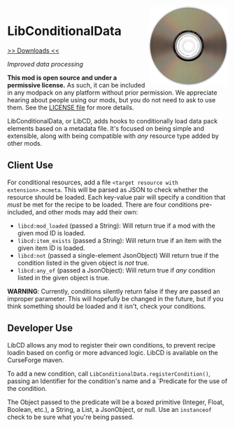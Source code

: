 <img src="icon.png" align="right" width="180px"/>

# LibConditionalData


[>> Downloads <<](https://github.com/CottonMC/LibConditionalData/releases)

*Improved data processing*

**This mod is open source and under a permissive license.** As such, it can be included in any modpack on any platform without prior permission. We appreciate hearing about people using our mods, but you do not need to ask to use them. See the [LICENSE file](LICENSE) for more details.

LibConditionalData, or LibCD, adds hooks to conditionally load data pack elements based on a metadata file. It's focused on being simple and extensible, along with being compatible with *any* resource type added by other mods.

## Client Use
For conditional resources, add a file `<target resource with extension>.mcmeta`. This will be parsed as JSON to check whether the resource should be loaded. Each key-value pair will specify a condition that *must* be met for the recipe to be loaded. There are four conditions pre-included, and other mods may add their own:

- `libcd:mod_loaded` (passed a String): Will return true if a mod with the given mod ID is loaded.
- `libcd:item_exists` (passed a String): Will return true if an item with the given item ID is loaded.
- `libcd:not` (passed a single-element JsonObject) Will return true if the condition listed in the given object is *not* true.
- `libcd:any_of` (passed a JsonObject): Will return true if *any* condition listed in the given object is true.

**WARNING**: Currently, conditions silently return false if they are passed an improper parameter. This will hopefully be changed in the future, but if you think something should be loaded and it isn't, check your conditions.

## Developer Use
LibCD allows any mod to register their own conditions, to prevent recipe loadin based on config or more advanced logic. LibCD is available on the CurseForge maven.

To add a new condition, call `LibConditionalData.registerCondition()`, passing an Identifier for the condition's name and a `Predicate<Object> for the use of the condition.

The Object passed to the predicate will be a boxed primitive (Integer, Float, Boolean, etc.), a String, a List<JsonElement>, a JsonObject, or null. Use an `instanceof` check to be sure what you're being passed.
